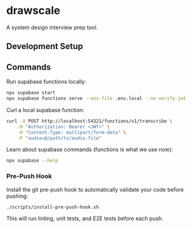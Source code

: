 # drawscale
A system design interview prep tool.

## Development Setup

## Commands

Run supabase functions locally:
```bash
npx supabase start
npx supabase functions serve --env-file .env.local --no-verify-jwt
```

Curl a local supabase function:
```bash
curl -X POST http://localhost:54321/functions/v1/transcribe \
    -H "Authorization: Bearer <JWT>" \
    -H "Content-Type: multipart/form-data" \
    -F "audio=@/path/to/audio.file"
```

Learn about supabase commands (functions is what we use now):
```bash
npx supabase --help
```

### Pre-Push Hook

Install the git pre-push hook to automatically validate your code before pushing:

```bash
./scripts/install-pre-push-hook.sh
```

This will run linting, unit tests, and E2E tests before each push.
